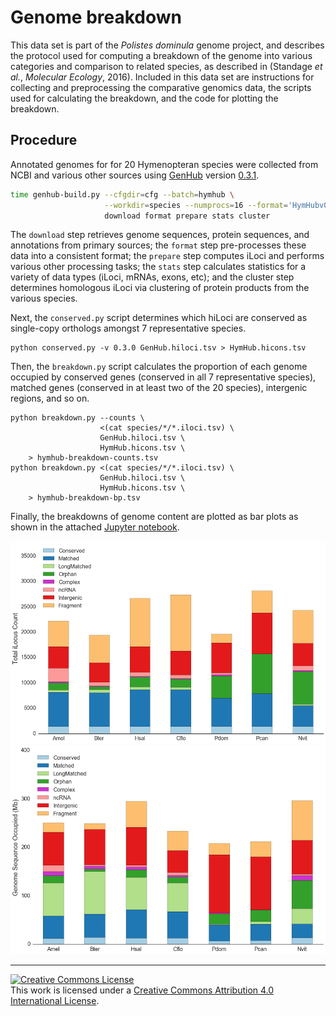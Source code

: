 # Genome breakdown

This data set is part of the *Polistes dominula* genome project, and describes the protocol used for computing a breakdown of the genome into various categories and comparison to related species, as described in (Standage *et al.*, *Molecular Ecology*, 2016).
Included in this data set are instructions for collecting and preprocessing the comparative genomics data, the scripts used for calculating the breakdown, and the code for plotting the breakdown.

## Procedure

Annotated genomes for for 20 Hymenopteran species were collected from NCBI and various other sources using [GenHub][genhub] version [0.3.1][genhub-v0.3.1].

```bash
time genhub-build.py --cfgdir=cfg --batch=hymhub \
                     --workdir=species --numprocs=16 --format='HymHubv0.3.0-{}ILC-%05lu' \
                     download format prepare stats cluster
```

The `download` step retrieves genome sequences, protein sequences, and annotations from primary sources; the `format` step pre-processes these data into a consistent format; the `prepare` step computes iLoci and performs various other processing tasks; the `stats` step calculates statistics for a variety of data types (iLoci, mRNAs, exons, etc); and the cluster step determines homologous iLoci via clustering of protein products from the various species.

Next, the `conserved.py` script determines which hiLoci are conserved as single-copy orthologs amongst 7 representative species.

```
python conserved.py -v 0.3.0 GenHub.hiloci.tsv > HymHub.hicons.tsv
```

Then, the `breakdown.py` script calculates the proportion of each genome occupied by conserved genes (conserved in all 7 representative species), matched genes (conserved in at least two of the 20 species), intergenic regions, and so on.

```
python breakdown.py --counts \
                    <(cat species/*/*.iloci.tsv) \
                    GenHub.hiloci.tsv \
                    HymHub.hicons.tsv \
    > hymhub-breakdown-counts.tsv
python breakdown.py <(cat species/*/*.iloci.tsv) \
                    GenHub.hiloci.tsv \
                    HymHub.hicons.tsv \
    > hymhub-breakdown-bp.tsv
```

Finally, the breakdowns of genome content are plotted as bar plots as shown in the attached [Jupyter notebook](notebook.ipynb).

![Breakdown by iLocus count](breakdown-counts.png)
![Breakdown by space occupied](breakdown-bp.png)

------

[![Creative Commons License](https://i.creativecommons.org/l/by/4.0/88x31.png)][ccby4]  
This work is licensed under a [Creative Commons Attribution 4.0 International License][ccby4].

[genhub]: https://standage.github.io/genhub
[genhub-v0.3.1]: https://github.com/standage/genhub/releases/tag/0.3.1
[ccby4]: http://creativecommons.org/licenses/by/4.0/
